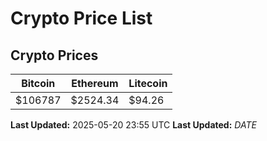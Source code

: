 # Crypto Price List

## Crypto Prices
| Bitcoin | Ethereum | Litecoin |
| ------- | -------- | -------- |
| $106787 | $2524.34 | $94.26 |
**Last Updated:** 2025-05-20 23:55 UTC
**Last Updated:** $DATE$

